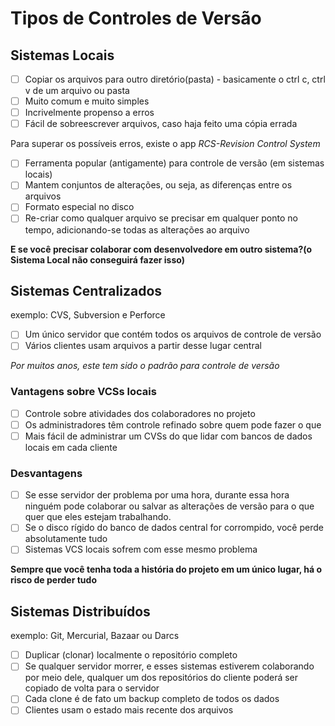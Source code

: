 # Tipos de Controles de Versão

## Sistemas Locais

- [ ] Copiar os arquivos para outro diretório(pasta) - basicamente o ctrl c, ctrl v de um arquivo ou pasta
- [ ] Muito comum e muito simples
- [ ] Incrivelmente propenso a erros
- [ ] Fácil de sobreescrever arquivos, caso haja feito uma cópia errada

Para superar os possíveis erros, existe o app _RCS-Revision Control System_

- [ ] Ferramenta popular (antigamente) para controle de versão (em sistemas locais)
- [ ] Mantem conjuntos de alterações, ou seja, as diferenças entre os arquivos
- [ ] Formato especial no disco
- [ ] Re-criar como qualquer arquivo se precisar em qualquer ponto no tempo, adicionando-se todas as alterações ao arquivo

**E se você precisar colaborar com desenvolvedore em outro sistema?(o Sistema Local não conseguirá fazer isso)**

## Sistemas Centralizados
exemplo: CVS, Subversion e Perforce

- [ ] Um único servidor que contém todos os arquivos de controle de versão
- [ ] Vários clientes usam arquivos a partir desse lugar central

_Por muitos anos, este tem sido o padrão para controle de versão_

### Vantagens sobre VCSs locais
- [ ] Controle sobre atividades dos colaboradores no projeto
- [ ] Os administradores têm controle refinado sobre quem pode fazer o que
- [ ] Mais fácil de administrar um CVSs do que lidar com bancos de dados locais em cada cliente

### Desvantagens
- [ ] Se esse servidor der problema por uma hora, durante essa hora ninguém pode colaborar ou salvar as alterações de versão para o que quer que eles estejam trabalhando.
- [ ] Se o disco rígido do banco de dados central for corrompido, você perde absolutamente tudo
- [ ] Sistemas VCS locais sofrem com esse mesmo problema

**Sempre que você tenha toda a história do projeto em um único lugar, há o risco de perder tudo**

## Sistemas Distribuídos
exemplo: Git, Mercurial, Bazaar ou Darcs

- [ ] Duplicar (clonar) localmente o repositório completo
- [ ] Se qualquer servidor morrer, e esses sistemas estiverem colaborando por meio dele, qualquer um dos repositórios do cliente poderá ser copiado de volta para o servidor
- [ ] Cada clone é de fato um backup completo de todos os dados
- [ ] Clientes usam o estado mais recente dos arquivos